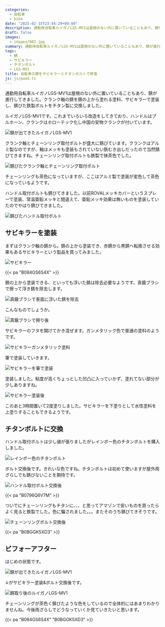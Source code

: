 ```yaml
---
categories:
  - 自転車
  - bike
date: "2025-02-15T23:44:29+09:00"
description: 通勤用自転車ルイガノLGS-MV1は屋根のない外に置いていることもあり、錆が進行してきました。クランク軸の錆を錆の上から塗れる塗料、サビキラーで塗装し、錆びた鉄製ボルトをチタン製に交換しました。
draft: false
images:
  - images/002.jpg
summary: 通勤用自転車ルイガノLGS-MV1は屋根のない外に置いていることもあり、錆が進行してきました。クランク軸の錆を錆の上から塗れる塗料、サビキラーで塗装し、錆びた鉄製ボルトをチタン製に交換しました。
tags:
  - 錆
  - サビキラー
  - チタンボルト
  - LGS-MV1
title: 自転車の錆をサビキラーとチタンボルトで修復
js: js/paad.ts
---
```


通勤用自転車ルイガノLGS-MV1は屋根のない外に置いていることもあり、錆が進行してきました。クランク軸の錆を錆の上から塗れる塗料、サビキラーで塗装し、錆びた鉄製ボルトをチタン製に交換しました。

ルイガノLGS-MV1です。これまでいろいろ改造をしてきており、ハンドルはブルホーン、クランクはホローテック化し中国の安物クランクが付いています。

![錆が出てきたルイガノLGS-MV1](./images/001.jpg)

クランク軸とチェーンリング取付ボルトが盛大に錆びています。クランクはアルミ製なのですが、軸はメッキも塗装もされていない鉄むき出しだったので当然錆びてきますね。チェーンリング取付ボルトも鉄製で抹茶色でした。

![錆びたクランク軸とチェーンリング取付ボルト](./images/002.jpg)

チェーンリングも茶色になっていますが、ここはアルミ製で塗装が変色して茶色になっているようです。

ハンドル取付ボルトも錆びてきました。以前ROVALメッキカバーというスプレーで塗装、常温亜鉛メッキと間違えて、亜鉛メッキ効果は無いものを塗装していたのでやはり錆びてきました。

![錆びたハンドル取付ボルト](./images/009.jpg)

## サビキラーを塗装

まずはクランク軸の錆から。錆の上から塗装でき、赤錆から黒錆へ転換させる効果もあるサビキラーという製品を買ってみました。

![サビキラー](./images/003.jpg)

{{< pa "B084GS6S4X" >}}

錆の上から塗装できる、といっても浮いた錆は除去必要なようです。真鍮ブラシで擦って浮き錆を除去します。

![真鍮ブラシで表面に浮いた錆を除去](./images/004.jpg)

こんなものでしょうか。

![真鍮ブラシで擦り後](./images/005.jpg)

サビキラーのフタを開けてかき混ぜます。ガンメタリック色で普通の塗料のようです。

![サビキラーガンメタリック塗料](./images/006.jpg)

筆で塗装していきます。

![サビキラーを筆で塗装](./images/007.jpg)

塗装しました。粘度が高くちょっとした凹凸に入っていかず、塗れてない部分が少しありますね。

![サビキラー塗装後](./images/008.jpg)

このあと3時間置いて2度塗りしました。サビキラーを下塗りとして水性塗料を上塗りすることもできるようです。

## チタンボルトに交換

ハンドル取付ボルトは少し値が張りましたがレインボー色のチタンボルトを購入しました。

![レインボー色のチタンボルト](./images/010.jpg)

ボルト交換後です。きれいな色ですね。チタンボルトは初めて使いますが屋外雨ざらしでも錆びないことを期待です。

![ハンドル取付ボルト交換後](./images/011.jpg)

{{< pa "B0796Q6V7M" >}}

ついでにチェーンリングもチタンに、、、と思ってアマゾンで安いものを買ったらよく見ると鉄製でした。色に騙されました。。。またそのうち錆びてきそうです。

![チェーンリングボルト交換後](./images/012.jpg)

{{< pa "B0BGGK5XD3" >}}

## ビフォーアフター

はじめの状態です。

![錆が出てきたルイガノLGS-MV1](./images/001.jpg)

↓がサビキラー塗装&ボルト交換後です。

![錆取り後のルイガノLGS-MV1](./images/013.jpg)

チェーンリングが茶色く錆びたような色をしているので全体的にはあまりわかりませんね。今後雨ざらしでどうなっていくか見ていきたいと思います。

{{< pa "B084GS6S4X"  "B0BGGK5XD3" >}}
